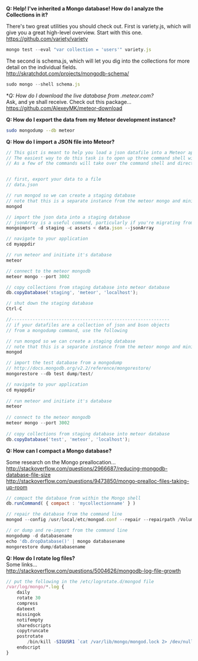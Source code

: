 **Q:  Help! I've inherited a Mongo database!  How do I analyze the Collections in it?**  

There's two great utilities you should check out.  First is variety.js, which will give you a great high-level overview.  Start with this one.  
https://github.com/variety/variety
````js
mongo test --eval "var collection = 'users'" variety.js
````

The second is schema.js, which will let you dig into the collections for more detail on the individual fields.  
http://skratchdot.com/projects/mongodb-schema/

````js
sudo mongo --shell schema.js 
````


**Q:  How do I download the live database from *.meteor.com?**  
Ask, and ye shall receive.  Check out this package...  
https://github.com/AlexeyMK/meteor-download  

**Q:  How do I export the data from my Meteor development instance?**  

````sh
sudo mongodump --db meteor
````


**Q:  How do I import a JSON file into Meteor?**   

````js
// This gist is meant to help you load a json datafile into a Meteor application.  More specifically, it's useful to migrate or bootstrap a Mongo datacollection.
// The easiest way to do this task is to open up three command shell windows.  
// As a few of the commands will take over the command shell and direct their output to stdout.  


// first, export your data to a file
// data.json

// run mongod so we can create a staging database
// note that this is a separate instance from the meteor mongo and minimongo instances
mongod

// import the json data into a staging database
// jsonArray is a useful command, particularly if you're migrating from SQL
mongoimport -d staging -c assets < data.json --jsonArray

// navigate to your application
cd myappdir

// run meteor and initiate it's database
meteor

// connect to the meteor mongodb
meteor mongo --port 3002

// copy collections from staging database into meteor database
db.copyDatabase('staging', 'meteor', 'localhost');

// shut down the staging database
Ctrl-C

//------------------------------------------------------------
// if your datafiles are a collection of json and bson objects 
// from a mongodump command, use the following

// run mongod so we can create a staging database
// note that this is a separate instance from the meteor mongo and minimongo instances
mongod

// import the test database from a mongodump
// http://docs.mongodb.org/v2.2/reference/mongorestore/
mongorestore --db test dump/test/

// navigate to your application
cd myappdir
 
// run meteor and initiate it's database
meteor
 
// connect to the meteor mongodb
meteor mongo --port 3002
 
// copy collections from staging database into meteor database
db.copyDatabase('test', 'meteor', 'localhost');
````

**Q:  How can I compact a Mongo database?**  

Some research on the Mongo preallocation...  
http://stackoverflow.com/questions/2966687/reducing-mongodb-database-file-size  
http://stackoverflow.com/questions/9473850/mongo-prealloc-files-taking-up-room   

````js
// compact the database from within the Mongo shell
db.runCommand( { compact : 'mycollectionname' } )

// repair the database from the command line
mongod --config /usr/local/etc/mongod.conf --repair --repairpath /Volumes/X/mongo_repair --nojournal

// or dump and re-import from the command line
mongodump -d databasename
echo 'db.dropDatabase()' | mongo databasename
mongorestore dump/databasename
````

**Q:  How do I rotate log files?**  
Some links...  
http://stackoverflow.com/questions/5004626/mongodb-log-file-growth  
````js
// put the following in the /etc/logrotate.d/mongod file
/var/log/mongo/*.log {
    daily
    rotate 30
    compress
    dateext
    missingok
    notifempty
    sharedscripts
    copytruncate
    postrotate
        /bin/kill -SIGUSR1 `cat /var/lib/mongo/mongod.lock 2> /dev/null` 2> /dev/null || true
    endscript
}
````
